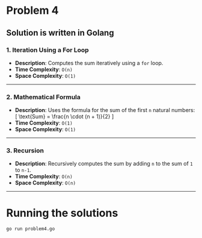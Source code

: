 # Problem 4
Solution is written in Golang
---

### **1. Iteration Using a For Loop**
- **Description**: Computes the sum iteratively using a `for` loop.
- **Time Complexity**: `O(n)`
- **Space Complexity**: `O(1)`
---

### **2. Mathematical Formula**
- **Description**: Uses the formula for the sum of the first `n` natural numbers:
  \[
  \text{Sum} = \frac{n \cdot (n + 1)}{2}
  \]
- **Time Complexity**: `O(1)`
- **Space Complexity**: `O(1)`

---

### **3. Recursion**
- **Description**: Recursively computes the sum by adding `n` to the sum of `1` to `n-1`.
- **Time Complexity**: `O(n)`
- **Space Complexity**: `O(n)`

---
# Running the solutions 
```
go run problem4.go
```
